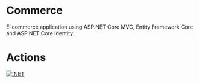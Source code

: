 # Commerce
E-commerce application using ASP.NET Core MVC, Entity Framework Core and ASP.NET Core Identity.
# Actions
[![.NET](https://github.com/gabriel-rodriguezcastellini/Commerce/actions/workflows/dotnet.yml/badge.svg)](https://github.com/gabriel-rodriguezcastellini/Commerce/actions/workflows/dotnet.yml)
